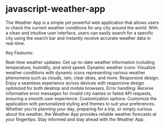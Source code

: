 # javascript-weather-app

The Weather App is a simple yet powerful web application that allows users to check the current weather conditions for any city around the world. With a clean and intuitive user interface, users can easily search for a specific city using the search bar and instantly receive accurate weather data in real-time.

Key Features:

Real-time weather updates: Get up-to-date weather information including temperature, humidity, and wind speed.
Dynamic weather icons: Visualize weather conditions with dynamic icons representing various weather phenomena such as clouds, rain, clear skies, and more.
Responsive design: Enjoy a seamless experience across devices with responsive design optimized for both desktop and mobile browsers.
Error handling: Receive informative error messages for invalid city names or failed API requests, ensuring a smooth user experience.
Customization options: Customize the application with personalized styling and themes to suit your preferences.
Whether you're planning your day, preparing for a trip, or simply curious about the weather, the Weather App provides reliable weather forecasts at your fingertips. Stay informed and stay ahead with the Weather App.
